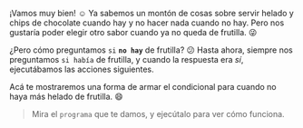 <gs-attire attire-url="https://raw.githubusercontent.com/MumukiProject/mumuki-guia-gobstones-alternativa-kids/master/assets/attires/config.json"></gs-attire>
<gs-toolbox toolbox-url="https://raw.githubusercontent.com/MumukiProject/mumuki-guia-gobstones-alternativa-kids/master/assets/toolbox.xml"></gs-toolbox>

¡Vamos muy bien! :relaxed: Ya sabemos un montón de cosas sobre servir helado y chips de chocolate cuando hay y no hacer nada cuando no hay. Pero nos gustaría poder elegir otro sabor cuando ya no queda de frutilla. :stuck_out_tongue_winking_eye:

¿Pero cómo preguntamos `si` **`no hay`** de frutilla? :confused: Hasta ahora, siempre nos preguntamos `si había` de frutilla, y cuando la respuesta era _sí_, ejecutábamos las acciones siguientes.

Acá te mostraremos una forma de armar el condicional para cuando no haya más helado de frutilla. :smile:

> Mira el `programa` que te damos, y ejecútalo para ver cómo funciona. 

